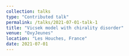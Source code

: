 ```yaml
---                                         
collection: talks
type: "Contributed talk"
permalink: /talks/2021-07-01-talk-1
title: "Vicsek model with chirality disorder"
venue: "OxyJeunes"
location: "Les Houches, France"
date: 2021-07-01
---
```

